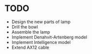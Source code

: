 TODO
====

* Design the new parts of lamp
* Drill the bowl
* Assemble the lamp
* Implement Denahvit-Artenberg model
* Implement Intelligence model
* Extend AX12 cable
